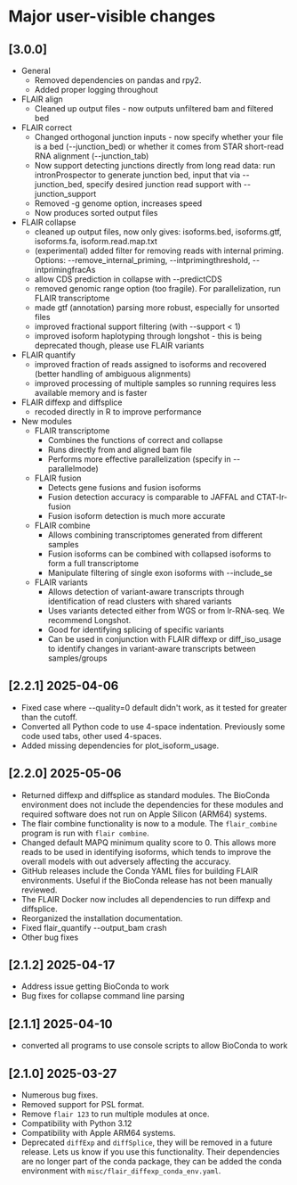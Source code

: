 # Major user-visible changes

## [3.0.0]
* General
  * Removed dependencies on pandas and rpy2.
  * Added proper logging throughout
* FLAIR align
  * Cleaned up output files - now outputs unfiltered bam and filtered bed
* FLAIR correct
  * Changed orthogonal junction inputs - now specify whether your file is 
  a bed (--junction_bed) or whether it comes from STAR short-read RNA alignment (--junction_tab)
  * Now support detecting junctions directly from long read data: 
  run intronProspector to generate junction bed, input that via --junction_bed, 
  specify desired junction read support with --junction_support
  * Removed -g genome option, increases speed
  * Now produces sorted output files
* FLAIR collapse
  * cleaned up output files, now only gives: isoforms.bed, isoforms.gtf, isoforms.fa, isoform.read.map.txt
  * (experimental) added filter for removing reads with internal priming. 
  Options: --remove_internal_priming, --intprimingthreshold, --intprimingfracAs
  * allow CDS prediction in collapse with --predictCDS
  * removed genomic range option (too fragile). For parallelization, run FLAIR transcriptome
  * made gtf (annotation) parsing more robust, especially for unsorted files 
  * improved fractional support filtering (with --support < 1)
  * improved isoform haplotyping through longshot - this is being deprecated though, please use FLAIR variants
* FLAIR quantify
  * improved fraction of reads assigned to isoforms and recovered (better handling of ambiguous alignments)
  * improved processing of multiple samples so running requires less available memory and is faster
* FLAIR diffexp and diffsplice
  * recoded directly in R to improve performance
* New modules
  * FLAIR transcriptome
    * Combines the functions of correct and collapse
    * Runs directly from and aligned bam file
    * Performs more effective parallelization (specify in --parallelmode)
  * FLAIR fusion
    * Detects gene fusions and fusion isoforms
    * Fusion detection accuracy is comparable to JAFFAL and CTAT-lr-fusion
    * Fusion isoform detection is much more accurate
  * FLAIR combine
    * Allows combining transcriptomes generated from different samples
    * Fusion isoforms can be combined with collapsed isoforms to form a full transcriptome
    * Manipulate filtering of single exon isoforms with --include_se
  * FLAIR variants
    * Allows detection of variant-aware transcripts through 
    identification of read clusters with shared variants
    * Uses variants detected either from WGS or from lr-RNA-seq. 
    We recommend Longshot.
    * Good for identifying splicing of specific variants
    * Can be used in conjunction with FLAIR diffexp or diff_iso_usage 
    to identify changes in variant-aware transcripts between samples/groups
    




## [2.2.1] 2025-04-06
* Fixed case where --quality=0 default didn't work, as it tested for greater
  than the cutoff.
* Converted all Python code to use 4-space indentation.  Previously some code
  used tabs, other used 4-spaces.
* Added missing dependencies for plot_isoform_usage.


## [2.2.0] 2025-05-06
* Returned diffexp and diffsplice as standard modules.  The BioConda
  environment does not include the dependencies for these modules
  and required software does not run on Apple Silicon (ARM64) systems.
* The flair combine functionality is now to a module.  The
  `flair_combine` program is run with `flair combine`.
* Changed default MAPQ minimum quality score to 0. This allows more reads to
  be used in identifying isoforms, which tends to improve the overall models
  with out adversely affecting the accuracy.
* GitHub releases include the Conda YAML files for building FLAIR
  environments.  Useful if the BioConda release has not been manually
  reviewed.
* The FLAIR Docker now includes all dependencies to run diffexp and diffsplice.
* Reorganized the installation documentation.
* Fixed flair_quantify --output_bam crash
* Other bug fixes

## [2.1.2] 2025-04-17
* Address issue getting BioConda to work
* Bug fixes for collapse command line parsing

## [2.1.1] 2025-04-10
* converted all programs to use console scripts to allow BioConda to work

## [2.1.0] 2025-03-27
* Numerous bug fixes.
* Removed support for PSL format.
* Remove `flair 123` to run multiple modules at once.
* Compatibility with Python 3.12 
* Compatibility with Apple ARM64 systems.
* Deprecated `diffExp` and `diffSplice`, they will be removed in a future release.
  Lets us know if you use this functionality.  Their dependencies are no longer
  part of the conda package, they can be added the conda environment with
  `misc/flair_diffexp_conda_env.yaml`.
